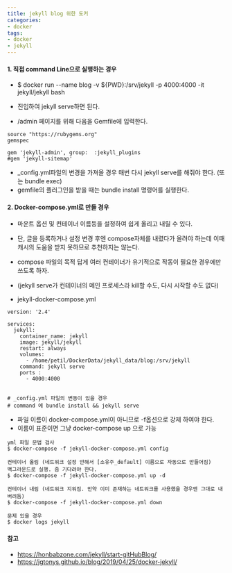 ```yaml
---
title: jekyll blog 위한 도커
categories:
- docker
tags:
- docker
- jekyll
---
```


#### 1. 직접 command Line으로 실행하는 경우
- $ docker run --name blog -v ${PWD}:/srv/jekyll -p 4000:4000 -it jekyll/jekyll bash

- 진입하여 jekyll serve하면 된다.
- /admin 페이지를 위해 다음을 Gemfile에 입력한다.

```
source "https://rubygems.org"
gemspec

gem 'jekyll-admin', group:  :jekyll_plugins
#gem 'jekyll-sitemap'

```

- _config.yml파일의 변경을 가져올 경우 매번 다시 jekyll serve를 해줘야 한다. (또는 bundle exec)
-  gemfile의 플러그인을 받을 때는 bundle install 명령어를 실행한다. 

#### 2. Docker-compose.yml로 만들 경우

- 마운트 옵션 및 컨테이너 이름등을 설정하여 쉽게 올리고 내릴 수 있다.
- 단, 글을 등록하거나 설정 변경 후엔 compose자체를 내렸다가 올려야 하는데
  이때 캐시의 도움을 받지 못하므로 추천하지는 않는다.
- compose 파일의 목적 답게 여러 컨테이너가 유기적으로 작동이 필요한 경우에만 쓰도록 하자.
- (jekyll serve가 컨테이너의 메인 프로세스라 kill할 수도, 다시 시작할 수도 없다)

- jekyll-docker-compose.yml

```
version: '2.4'

services:
  jekyll:
    container_name: jekyll
    image: jekyll/jekyll
    restart: always
    volumes:
      - /home/petil/DockerData/jekyll_data/blog:/srv/jekyll
    command: jekyll serve
    ports : 
      - 4000:4000


# _config.yml 파일의 변동이 있을 경우
# command 에 bundle install && jekyll serve
```

- 파일 이름이 docker-compose.yml이 아니므로 -f옵션으로 강제 하여야 한다.
- 이름이 표준이면 그냥 docker-compose up 으로 가능

```
yml 파일 문법 검사
$ docker-compose -f jekyll-docker-compose.yml config 

컨테이너 올림 (네트워크 설정 안해서 [소유주_default] 이름으로 자동으로 만들어짐)
백그라운드로 실행. 좀 기다려야 한다.
$ docker-compose -f jekyll-docker-compose.yml up -d

컨테이너 내림 (네트워크 지워짐. 만약 이미 존재하는 네트워크를 사용했을 경우엔 그대로 내버려둠)
$ docker-compose -f jekyll-docker-compose.yml down 

문제 있을 경우
$ docker logs jekyll
```

#### 참고  
- <https://honbabzone.com/jekyll/start-gitHubBlog/>
- <https://jgtonys.github.io/blog/2019/04/25/docker-jekyll/>
